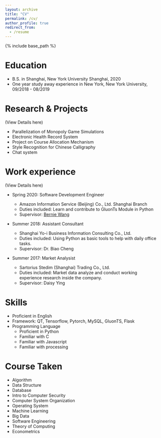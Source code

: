 ```yaml
---
layout: archive
title: "CV"
permalink: /cv/
author_profile: true
redirect_from:
  - /resume
---
```


{% include base_path %}

Education
======
* B.S. in Shanghai, New York University Shanghai, 2020
* One year study away experience in New York, New York University, 09/2018 - 08/2019

Research & Projects
======
(View Details here)
* Parallelization of Monopoly Game Simulations
* Electronic Health Record System
* Project on Course Allocation Mechanism
* Style Recognition for Chinese Calligraphy
* Chat system

Work experience
======
(View Details here)
* Spring 2020: Software Development Engineer
  * Amazon Information Service (Beijing) Co., Ltd. Shanghai Branch
  * Duties included: Learn and contribute to GluonTs Module in Python
  * Supervisor: [Bernie Wang](https://www.linkedin.com/in/ywang02) 

* Summer 2018: Assistant Consultant
  * Shanghai Yo-i Business Information Consulting Co., Ltd.
  * Duties included: Using Python as basic tools to help with daily office tasks.
  * Supervisor: Dr. Biao Cheng

* Summer 2017: Market Analysist
  * Sartorius Stedim (Shanghai) Trading Co., Ltd.
  * Duties included: Market data analyze and conduct working experience research inside the company.
  * Supervisor: Daisy Ying

Skills
======
* Proficient in English
* Framework: QT, Tensorflow, Pytorch, MySQL, GluonTS, Flask
* Programming Language
  * Proficient in Python
  * Familiar with C
  * Familiar with Javascript
  * Familiar with processing
  
Course Taken
======
* Algorithm
* Data Structure
* Database
* Intro to Computer Security
* Computer System Organization
* Operating System
* Machine Learning
* Big Data
* Software Engineering
* Theory of Computing
* Econometrics

